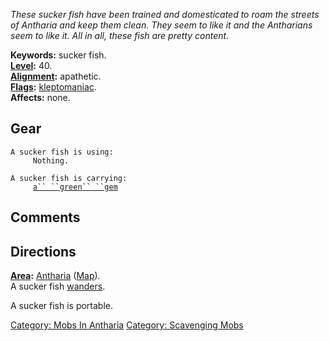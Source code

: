 *These sucker fish have been trained and domesticated to roam the
streets of Antharia and keep them clean. They seem to like it and the
Antharians seem to like it. All in all, these fish are pretty content.*

**Keywords:** sucker fish.  
**[Level](Level "wikilink"):** 40.  
**[Alignment](Alignment "wikilink"):** apathetic.  
**[Flags](:Category:_Mob_Types "wikilink"):**
[kleptomaniac](:Category:_Scavenging_Mobs "wikilink").  
**Affects:** none.  

## Gear

`A sucker fish is using:`  
`     Nothing.`

`A sucker fish is carrying:`  
`     `[`a`` ``green`` ``gem`](Green_Gem "wikilink")

## Comments

## Directions

**[Area](:Category:_Areas "wikilink"):**
[Antharia](:Category:_Antharia "wikilink")
([Map](Antharia_Map "wikilink")).  
A sucker fish [wanders](Wandering_Mobs "wikilink").

A sucker fish is portable.  

[Category: Mobs In Antharia](Category:_Mobs_In_Antharia "wikilink")
[Category: Scavenging Mobs](Category:_Scavenging_Mobs "wikilink")
